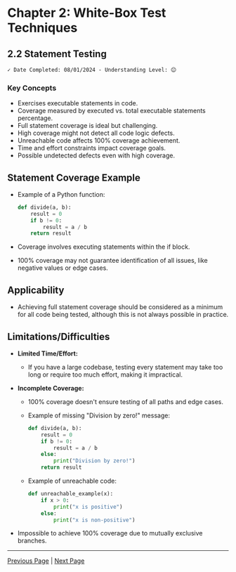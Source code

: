 # Chapter 2: White-Box Test Techniques

## 2.2 Statement Testing

```markdown
✓ Date Completed: 08/01/2024 - Understanding Level: 😊
```

### Key Concepts

- Exercises executable statements in code.
- Coverage measured by executed vs. total executable statements percentage.
- Full statement coverage is ideal but challenging.
- High coverage might not detect all code logic defects.
- Unreachable code affects 100% coverage achievement.
- Time and effort constraints impact coverage goals.
- Possible undetected defects even with high coverage.

## Statement Coverage Example

- Example of a Python function:

  ```python
  def divide(a, b):
      result = 0
      if b != 0:
          result = a / b
      return result
  ```

- Coverage involves executing statements within the if block.
- 100% coverage may not guarantee identification of all issues, like negative values or edge cases.

## Applicability

- Achieving full statement coverage should be considered as a minimum for all code being tested, although this is not always possible in practice.

## Limitations/Difficulties

- **Limited Time/Effort:**
  - If you have a large codebase, testing every statement may take too long or require too much effort, making it impractical.
- **Incomplete Coverage:**

  - 100% coverage doesn't ensure testing of all paths and edge cases.
  - Example of missing "Division by zero!" message:

    ```python
    def divide(a, b):
        result = 0
        if b != 0:
            result = a / b
        else:
            print("Division by zero!")
        return result
    ```

  - Example of unreachable code:

    ```python
    def unreachable_example(x):
        if x > 0:
            print("x is positive")
        else:
            print("x is non-positive")
    ```

- Impossible to achieve 100% coverage due to mutually exclusive branches.

---

[Previous Page](2.1-introduction.md) | [Next Page](2.3-decision-testing.md)
